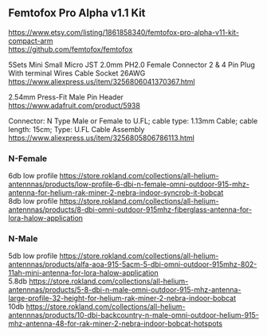## Femtofox Pro Alpha v1.1 Kit
https://www.etsy.com/listing/1861858340/femtofox-pro-alpha-v11-kit-compact-arm  
https://github.com/femtofox/femtofox

5Sets Mini Small Micro JST 2.0mm PH2.0 Female Connector 2 & 4 Pin Plug With terminal Wires Cable Socket 26AWG  
https://www.aliexpress.us/item/3256806041370367.html

2.54mm Press-Fit Male Pin Header  
https://www.adafruit.com/product/5938

Connector: N Type Male or Female to U.FL; cable type: 1.13mm Cable; cable length: 15cm; Type: U.FL Cable Assembly  
https://www.aliexpress.us/item/3256805806786113.html

### N-Female
6db low profile https://store.rokland.com/collections/all-helium-antennnas/products/low-profile-6-dbi-n-female-omni-outdoor-915-mhz-antenna-for-helium-rak-miner-2-nebra-indoor-syncrob-it-bobcat  
8db low profile https://store.rokland.com/collections/all-helium-antennnas/products/8-dbi-omni-outdoor-915mhz-fiberglass-antenna-for-lora-halow-application  

### N-Male
5db low profile https://store.rokland.com/collections/all-helium-antennnas/products/alfa-aoa-915-5acm-5-dbi-omni-outdoor-915mhz-802-11ah-mini-antenna-for-lora-halow-application  
5.8db https://store.rokland.com/collections/all-helium-antennnas/products/5-8-dbi-n-male-omni-outdoor-915-mhz-antenna-large-profile-32-height-for-helium-rak-miner-2-nebra-indoor-bobcat  
10db https://store.rokland.com/collections/all-helium-antennnas/products/10-dbi-backcountry-n-male-omni-outdoor-helium-915-mhz-antenna-48-for-rak-miner-2-nebra-indoor-bobcat-hotspots  

